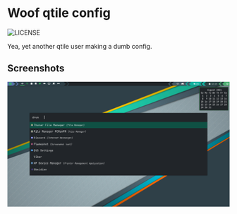# Woof qtile config

<img src='https://img.shields.io/badge/License-Woof-%236ebd68?style=flat-square' alt="LICENSE"></img>

Yea, yet another qtile user making a dumb config.

## Screenshots

<img src='./config/1.png' >

